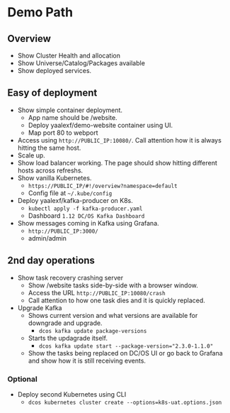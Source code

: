 # Demo Path

## Overview
- Show Cluster Health and allocation
- Show Universe/Catalog/Packages available
- Show deployed services.

## Easy of deployment
- Show simple container deployment.
    - App name should be /website.
    - Deploy yaalexf/demo-website container using UI.
    - Map port 80 to webport
- Access using `http://PUBLIC_IP:10080/`.  Call attention how it is always hitting the same host.
- Scale up.
- Show load balancer working.  The page should show hitting different hosts across refreshs.
- Show vanilla Kubernetes.
    - `https://PUBLIC_IP/#!/overview?namespace=default`
    - Config file at `~/.kube/config`
- Deploy yaalexf/kafka-producer on K8s.
    - ```kubectl apply -f kafka-producer.yaml```
    - Dashboard `1.12 DC/OS Kafka Dashboard`
- Show messages coming in Kafka using Grafana.
    - `http://PUBLIC_IP:3000/`
    - admin/admin

## 2nd day operations
- Show task recovery crashing server
    - Show /website tasks side-by-side with a browser window.
    - Access the URL `http://PUBLIC_IP:10080/crash`
    - Call attention to how one task dies and it is quickly replaced.
- Upgrade Kafka
    - Shows current version and what versions are available for downgrade and upgrade.
        - ```dcos kafka update package-versions```
    - Starts the updagrade itself.
        - ```dcos kafka update start --package-version="2.3.0-1.1.0"```
    - Show the tasks being replaced on DC/OS UI or go back to Grafana and show how it is still receiving events.

### Optional 
- Deploy second Kubernetes using CLI
    - ```dcos kubernetes cluster create --options=k8s-uat.options.json```


